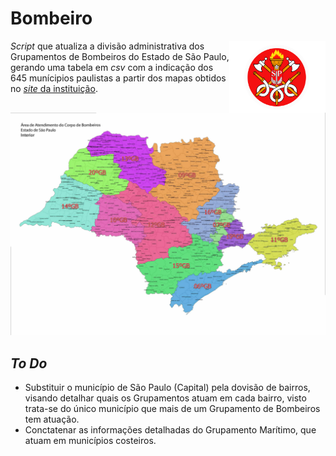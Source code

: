 # Bombeiro

<img align="right" src="https://github.com/michelmetran/sp_bombeiro/blob/main/imgs/logo_bombeiros.svg?raw=true" style="zoom:15%;" />

*Script* que atualiza a divisão administrativa dos Grupamentos de Bombeiros do Estado de São Paulo, gerando uma tabela em *csv* com a indicação dos 645 munícipios paulistas a partir dos mapas obtidos no [*site* da instituição](http://www.corpodebombeiros.sp.gov.br/).

![Grupamentos de Bombeiros](https://github.com/michelmetran/sp_bombeiro/blob/main/data/rasters/geo_gb_interior.jpg?raw=true)



## *To Do*

- Substituir o município de São Paulo (Capital) pela dovisão de bairros, visando detalhar quais os Grupamentos atuam em cada bairro, visto trata-se do único município que mais de um Grupamento de Bombeiros tem atuação.
- Conctatenar as informações detalhadas do Grupamento Marítimo, que atuam em municípios costeiros.
